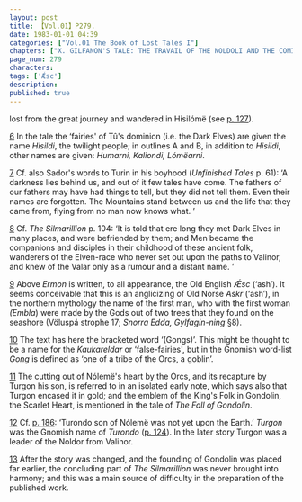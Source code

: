 ```yaml
---
layout: post
title: 【Vol.01】P279.
date: 1983-01-01 04:39
categories: ["Vol.01 The Book of Lost Tales I"]
chapters: ["X. GILFANON'S TALE: THE TRAVAIL OF THE NOLDOLI AND THE COMING OF MANKIND"]
page_num: 279
characters: 
tags: ['Ǽsc']
description: 
published: true
---
```


<p style="text-indent: 0;">
lost from the great journey and wandered in Hisilómë (see <a href="{{site.baseurl}}/vol01-p127">p. 127</a>).
</p>

[6]({{site.baseurl}}/vol01-p266) In the tale the ‘fairies' of Tû's dominion (i.e. the Dark Elves) are given the name <I>Hisildi</I>, the twilight people; in outlines A and B, in addition to <I>Hisildi</I>, other names are given: <I>Humarni, Kaliondi, Lómëarni</I>.

[7]({{site.baseurl}}/vol01-p269) Cf. also Sador's words to Turin in his boyhood (<I>Unfinished Tales</I> p. 61): ‘A darkness lies behind us, and out of it few tales have come. The fathers of our fathers may have had things to tell, but they did not tell them. Even their names are forgotten. The Mountains stand between us and the life that they came from, flying from no man now knows what. ’

[8]({{site.baseurl}}/vol01-p269) Cf. <I>The Silmarillion</I> p. 104: ‘It is told that ere long they met Dark Elves in many places, and were befriended by them; and Men became the companions and disciples in their childhood of these ancient folk, wanderers of the Elven-race who never set out upon the paths to Valinor, and knew of the Valar only as a rumour and a distant name. ’

[9]({{site.baseurl}}/vol01-p271) Above <I>Ermon</I> is written, to all appearance, the Old English <I>Ǽsc</I> (‘ash’). It seems conceivable that this is an anglicizing of Old Norse <I>Askr</I> (‘ash’), in the northern mythology the name of the first man, who with the first woman <I>(Embla</I>) were made by the Gods out of two trees that they found on the seashore (Völuspá strophe 17; <I>Snorra Edda, Gylfagin-ning</I> §8).

[10]({{site.baseurl}}/vol01-p272) The text has here the bracketed word ‘(Gongs)’. This might be thought to be a name for the <I>Kaukareldar</I> or ‘false-fairies', but in the Gnomish word-list <I>Gong</I> is defined as ‘one of a tribe of the Orcs, a goblin’.

[11]({{site.baseurl}}/vol01-p274) The cutting out of Nólemë's heart by the Orcs, and its recapture by Turgon his son, is referred to in an isolated early note, which says also that Turgon encased it in gold; and the emblem of the King's Folk in Gondolin, the Scarlet Heart, is mentioned in the tale of <I>The Fall of Gondolin</I>.

[12]({{site.baseurl}}/vol01-p276) Cf. [p. 186]({{site.baseurl}}/vol01-p186): ‘Turondo son of Nólemë was not yet upon the Earth.’ <I>Turgon</I> was the Gnomish name of <I>Turondo</I> ([p. 124]({{site.baseurl}}/vol01-p124)). In the later story Turgon was a leader of the Noldor from Valinor.

[13]({{site.baseurl}}/vol01-p276) After the story was changed, and the founding of Gondolin was placed far earlier, the concluding part of <I>The Silmarillion</I> was never brought into harmony; and this was a main source of difficulty in the preparation of the published work.

